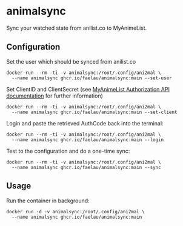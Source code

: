 # animalsync

Sync your watched state from anilist.co to MyAnimeList.

## Configuration

Set the user which should be synced from anilist.co
```
docker run --rm -ti -v animalsync:/root/.config/ani2mal \
  --name animalsync ghcr.io/faelau/animalsync:main --set-user
```

Set ClientID and ClientSecret (see [MyAnimeList Authorization API documentation](https://myanimelist.net/apiconfig/references/authorization) for further information)
```
docker run --rm -ti -v animalsync:/root/.config/ani2mal \
  --name animalsync ghcr.io/faelau/animalsync:main --set-client
```

Login and paste the retrieved AuthCode back into the terminal:

```
docker run --rm -ti -v animalsync:/root/.config/ani2mal \
  --name animalsync ghcr.io/faelau/animalsync:main --login
```

Test to the configuration and do a one-time sync:

```
docker run --rm -ti -v animalsync:/root/.config/ani2mal \
  --name animalsync ghcr.io/faelau/animalsync:main --sync
```

## Usage

Run the container in background:

```
docker run -d -v animalsync:/root/.config/ani2mal \
  --name animalsync ghcr.io/faelau/animalsync:main
```
